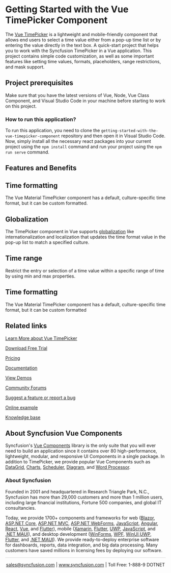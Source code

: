# Getting Started with the Vue TimePicker Component

The [Vue TimePicker](https://www.syncfusion.com/vue-components/vue-timepicker?utm_source=github&utm_medium=listing&utm_campaign=vue-timepicker-github-samples) is a lightweight and mobile-friendly component that allows end users to select a time value either from a pop-up time list or by entering the value directly in the text box. A quick-start project that helps you to work with the Syncfusion TimePicker in a Vue application. This project contains simple code customization, as well as some important features like setting time values, formats, placeholders, range restrictions, and mask support.

## Project prerequisites

Make sure that you have the latest versions of Vue, Node, Vue Class Component, and Visual Studio Code in your machine before starting to work on this project.

### How to run this application?

To run this application, you need to clone the `getting-started-with-the-vue-timepicker-component` repository and then open it in Visual Studio Code. Now, simply install all the necessary react packages into your current project using the `npm install` command and run your project using the `npm run serve` command.

## Features and Benefits

## Time formatting

The Vue Material TimePicker component has a default, culture-specific time format, but it can be custom formatted.

## Globalization

The TimePicker component in Vue supports [globalization](https://ej2.syncfusion.com/vue/documentation/timepicker/globalization/?utm_source=github&utm_medium=listing&utm_campaign=vue-timepicker-github-samples) like internationalization and localization that updates the time format value in the pop-up list to match a specified culture.

## Time range

Restrict the entry or selection of a time value within a specific range of time by using min and max properties.

## Time formatting

The Vue Material TimePicker component has a default, culture-specific time format, but it can be custom formatted

## Related links
[Learn More about Vue TimePicker](https://www.syncfusion.com/vue-components/vue-timepicker?utm_source=github&utm_medium=listing&utm_campaign=vue-timepicker-github-samples)

[Download Free Trial](https://www.syncfusion.com/downloads/vue?utm_source=github&utm_medium=listing&utm_campaign=vue-timepicker-github-samples)

[Pricing](https://www.syncfusion.com/sales/products/vue?utm_source=github&utm_medium=listing&utm_campaign=vue-timepicker-github-samples)

[Documentation](https://ej2.syncfusion.com/vue/documentation/timepicker/getting-started/?utm_source=github&utm_medium=listing&utm_campaign=vue-timepicker-github-samples)

[View Demos](https://github.com/SyncfusionExamples/getting-started-with-the-vue-timepicker-component?utm_source=github&utm_medium=listing&utm_campaign=vue-timepicker-github-samples)

[Community Forums](https://www.syncfusion.com/forums/vue-ui-components?utm_source=github&utm_medium=listing&utm_campaign=vue-timepicker-github-samples)

[Suggest a feature or report a bug](https://www.syncfusion.com/feedback/vue?utm_source=github&utm_medium=listing&utm_campaign=vue-timepicker-github-samples)

[Online example](https://ej2.syncfusion.com/vue/demos/#/material/timepicker/default.html?utm_source=github&utm_medium=listing&utm_campaign=vue-timepicker-github-samples)

[Knowledge base](https://www.syncfusion.com/kb/vue-ui-components?utm_source=github&utm_medium=listing&utm_campaign=vue-timepicker-github-samples)

## About Syncfusion Vue Components

Syncfusion's [Vue Components](https://www.syncfusion.com/vue-components?utm_source=github&utm_medium=listing&utm_campaign=vue-timepicker-github-samples) library is the only suite that you will ever need to build an application since it contains over 80 high-performance, lightweight, modular, and responsive UI Components in a single package. In addition to TimePicker, we provide popular Vue Components such as [DataGrid](https://www.syncfusion.com/vue-components/vue-grid?utm_source=github&utm_medium=listing&utm_campaign=vue-timepicker-github-samples), [Charts](https://www.syncfusion.com/vue-components/vue-charts?utm_source=github&utm_medium=listing&utm_campaign=vue-timepicker-github-samples), [Scheduler](https://www.syncfusion.com/vue-components/vue-scheduler?utm_source=github&utm_medium=listing&utm_campaign=vue-timepicker-github-samples), [Diagram](https://www.syncfusion.com/vue-components/vue-diagram?utm_source=github&utm_medium=listing&utm_campaign=vue-timepicker-github-samples), and [Word Processor](https://www.syncfusion.com/vue-components/vue-word-processor?utm_source=github&utm_medium=listing&utm_campaign=vue-timepicker-github-samples).

### About Syncfusion
Founded in 2001 and headquartered in Research Triangle Park, N.C., Syncfusion has more than 29,000 customers and more than 1 million users, including large financial institutions, Fortune 500 companies, and global IT consultancies.

Today, we provide 1700+ components and frameworks for web ([Blazor](https://www.syncfusion.com/blazor-components?utm_source=github&utm_medium=listing&utm_campaign=vue-timepicker-github-samples), [ASP.NET Core](https://www.syncfusion.com/aspnet-core-ui-controls?utm_source=github&utm_medium=listing&utm_campaign=vue-timepicker-github-samples), [ASP.NET MVC](https://www.syncfusion.com/aspnet-mvc-ui-controls?utm_source=github&utm_medium=listing&utm_campaign=vue-timepicker-github-samples), [ASP.NET WebForms](https://www.syncfusion.com/jquery/aspnet-webforms-ui-controls?utm_source=github&utm_medium=listing&utm_campaign=vue-timepicker-github-samples), [JavaScript](https://www.syncfusion.com/javascript-ui-controls?utm_source=github&utm_medium=listing&utm_campaign=vue-timepicker-github-samples), [Angular](https://www.syncfusion.com/angular-ui-components?utm_source=github&utm_medium=listing&utm_campaign=vue-timepicker-github-samples), [React](https://www.syncfusion.com/react-ui-components?utm_source=github&utm_medium=listing&utm_campaign=vue-timepicker-github-samples), [Vue](https://www.syncfusion.com/vue-ui-components?utm_source=github&utm_medium=listing&utm_campaign=vue-timepicker-github-samples), and [Flutter](https://www.syncfusion.com/flutter-widgets?utm_source=github&utm_medium=listing&utm_campaign=vue-timepicker-github-samples)), mobile ([Xamarin](https://www.syncfusion.com/xamarin-ui-controls?utm_source=github&utm_medium=listing&utm_campaign=vue-timepicker-github-samples), [Flutter](https://www.syncfusion.com/flutter-widgets?utm_source=github&utm_medium=listing&utm_campaign=vue-timepicker-github-samples), [UWP](https://www.syncfusion.com/uwp-ui-controls?utm_source=github&utm_medium=listing&utm_campaign=vue-timepicker-github-samples), [JavaScript](https://www.syncfusion.com/javascript-ui-controls?utm_source=github&utm_medium=listing&utm_campaign=vue-timepicker-github-samples), and [.NET MAUI](https://www.syncfusion.com/maui-controls?utm_source=github&utm_medium=listing&utm_campaign=vue-timepicker-github-samples)), and desktop development ([WinForms](https://www.syncfusion.com/winforms-ui-controls?utm_source=github&utm_medium=listing&utm_campaign=vue-timepicker-github-samples), [WPF](https://www.syncfusion.com/wpf-controls?utm_source=github&utm_medium=listing&utm_campaign=vue-timepicker-github-samples), [WinUI](https://www.syncfusion.com/winui-controls?utm_source=github&utm_medium=listing&utm_campaign=vue-timepicker-github-samples),[UWP](https://www.syncfusion.com/uwp-ui-controls?utm_source=github&utm_medium=listing&utm_campaign=vue-timepicker-github-samples), [Flutter](https://www.syncfusion.com/flutter-widgets?utm_source=github&utm_medium=listing&utm_campaign=vue-timepicker-github-samples), and [.NET MAUI](https://www.syncfusion.com/maui-controls?utm_source=github&utm_medium=listing&utm_campaign=vue-timepicker-github-samples)). We provide ready-to-deploy enterprise software for dashboards, reports, data integration, and big data processing. Many customers have saved millions in licensing fees by deploying our software.

<hr style="height:0.3px;border:none;color:lightgrey;background-color:lightgrey;" />

<p align="center">
<a href="mailto:sales@syncfusion.com?Subject=Syncfusion Vue TimePicker - GitHub" target="_top">sales@syncfusion.com</a> | <a href="https://www.syncfusion.com?utm_source=github&utm_medium=listing&utm_campaign=vue-timepicker-github-samples">www.syncfusion.com</a> | Toll Free: 1-888-9 DOTNET <br>
</p>
